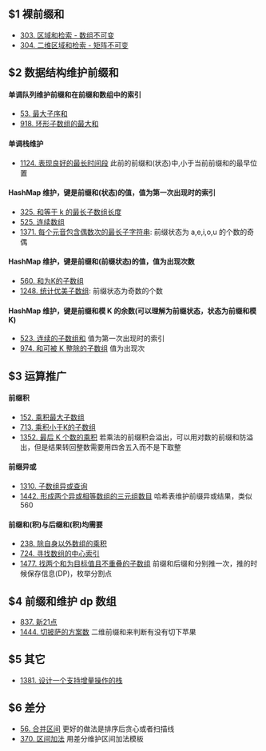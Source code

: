 
## $1 裸前缀和
- [303. 区域和检索 - 数组不可变](https://leetcode-cn.com/problems/range-sum-query-immutable/)  
- [304. 二维区域和检索 - 矩阵不可变](https://leetcode-cn.com/problems/range-sum-query-2d-immutable/)  

## $2 数据结构维护前缀和
#### 单调队列维护前缀和在前缀和数组中的索引
- [53. 最大子序和](https://leetcode-cn.com/problems/maximum-subarray/)  
- [918. 环形子数组的最大和](https://leetcode-cn.com/problems/maximum-sum-circular-subarray/)  

#### 单调栈维护
- [1124. 表现良好的最长时间段](https://leetcode-cn.com/problems/longest-well-performing-interval/) 此前的前缀和(状态)中,小于当前前缀和的最早位置

#### HashMap 维护，键是前缀和(状态)的值，值为第一次出现时的索引
- [325. 和等于 k 的最长子数组长度](https://leetcode-cn.com/problems/maximum-size-subarray-sum-equals-k/)  
- [525. 连续数组](https://leetcode-cn.com/problems/contiguous-array/)  
- [1371. 每个元音包含偶数次的最长子字符串](https://leetcode-cn.com/problems/find-the-longest-substring-containing-vowels-in-even-counts/): 前缀状态为 a,e,i,o,u 的个数的奇偶  


#### HashMap 维护，键是前缀和(前缀状态)的值，值为出现次数
- [560. 和为K的子数组](https://leetcode-cn.com/problems/subarray-sum-equals-k/)  
- [1248. 统计优美子数组](https://leetcode-cn.com/problems/count-number-of-nice-subarrays/): 前缀状态为奇数的个数  


#### HashMap 维护，键是前缀和模 K 的余数(可以理解为前缀状态，状态为前缀和模K)
- [523. 连续的子数组和](https://leetcode-cn.com/problems/continuous-subarray-sum/)  值为第一次出现时的索引
- [974. 和可被 K 整除的子数组](https://leetcode-cn.com/problems/subarray-sums-divisible-by-k/)  值为出现次


## $3 运算推广
#### 前缀积
- [152. 乘积最大子数组](https://leetcode-cn.com/problems/maximum-product-subarray/)  
- [713. 乘积小于K的子数组](https://leetcode-cn.com/problems/subarray-product-less-than-k/)  
- [1352. 最后 K 个数的乘积](https://leetcode-cn.com/problems/product-of-the-last-k-numbers/) 若乘法的前缀积会溢出，可以用对数的前缀和防溢出，但是结果转回整数需要用四舍五入而不是下取整


#### 前缀异或
- [1310. 子数组异或查询](https://leetcode-cn.com/problems/xor-queries-of-a-subarray/)  
- [1442. 形成两个异或相等数组的三元组数目](https://leetcode-cn.com/problems/count-triplets-that-can-form-two-arrays-of-equal-xor/) 哈希表维护前缀异或结果，类似 560


#### 前缀和(积)与后缀和(积)均需要
- [238. 除自身以外数组的乘积](https://leetcode-cn.com/problems/product-of-array-except-self/)  
- [724. 寻找数组的中心索引](https://leetcode-cn.com/problems/find-pivot-index/)  
- [1477. 找两个和为目标值且不重叠的子数组](https://leetcode-cn.com/problems/find-two-non-overlapping-sub-arrays-each-with-target-sum/) 前缀和后缀和分别推一次，推的时候保存信息(DP)，枚举分割点


## $4 前缀和维护 dp 数组
- [837. 新21点](https://leetcode-cn.com/problems/new-21-game/)  
- [1444. 切披萨的方案数](https://leetcode-cn.com/problems/number-of-ways-of-cutting-a-pizza/) 二维前缀和来判断有没有切下苹果

## $5 其它
- [1381. 设计一个支持增量操作的栈](https://leetcode-cn.com/problems/design-a-stack-with-increment-operation/)  

## $6 差分
- [56. 合并区间](https://leetcode-cn.com/problems/merge-intervals/) 更好的做法是排序后贪心或者扫描线
- [370. 区间加法](https://leetcode-cn.com/problems/insert-interval/) 用差分维护区间加法模板  

